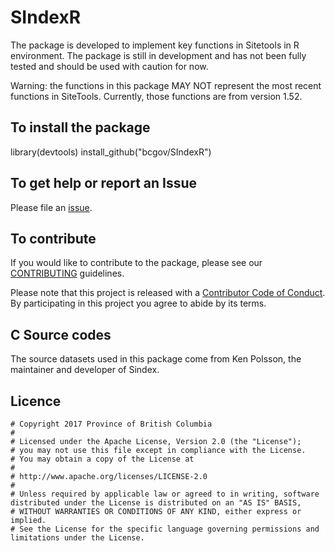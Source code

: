 # SIndexR
The package is developed to implement key functions in Sitetools in R environment. The package is still in development and has not been fully tested and should be used with caution for now.

Warning: the functions in this package MAY NOT represent the most recent functions in SiteTools. Currently, those functions are from version 1.52. 

## To install the package
library(devtools)
install_github("bcgov/SIndexR")

## To get help or report an Issue
Please file an [issue](https://github.com/bcgov/SIndexR/issues/).

## To contribute
If you would like to contribute to the package, please see our [CONTRIBUTING](https://github.com/bcgov/SIndexR/CONTRIBUTING.md) guidelines.

Please note that this project is released with a [Contributor Code of Conduct](https://github.com/bcgov/SIndexR/CODE_OF_CONDUCT.md). By participating in this project you agree to abide by its terms.

## C Source codes
The source datasets used in this package come from Ken Polsson, the maintainer and developer of Sindex.

## Licence
    # Copyright 2017 Province of British Columbia
    # 
    # Licensed under the Apache License, Version 2.0 (the "License");
    # you may not use this file except in compliance with the License.
    # You may obtain a copy of the License at
    # 
    # http://www.apache.org/licenses/LICENSE-2.0
    # 
    # Unless required by applicable law or agreed to in writing, software distributed under the License is distributed on an "AS IS" BASIS,
    # WITHOUT WARRANTIES OR CONDITIONS OF ANY KIND, either express or implied.
    # See the License for the specific language governing permissions and limitations under the License.
